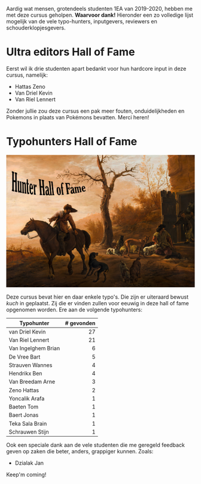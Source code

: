 

Aardig wat mensen, grotendeels studenten 1EA van 2019-2020, hebben me met deze cursus geholpen. **Waarvoor dank!** Hieronder een zo volledige lijst mogelijk van de vele typo-hunters, inputgevers, reviewers en schouderklopjesgevers.

# Ultra editors Hall of Fame

Eerst wil ik drie studenten apart bedankt voor hun hardcore input in deze cursus, namelijk:

* Hattas Zeno
* Van Driel Kevin
* Van Riel Lennert

Zonder jullie zou deze cursus een pak meer fouten, onduidelijkheden en Pokemons in plaats van Pokémons bevatten. Merci heren!

# Typohunters Hall of Fame

![Landscape with Hunters door Pieter Van Laer](/assets/0_intro/halloffame.png)

Deze cursus bevat hier en daar enkele typo's. Die zijn er uiteraard bewust *kuch* in geplaatst. Zij die er vinden zullen voor eeuwig in deze hall of fame opgenomen worden. Ere aan de volgende typohunters:

| Typohunter        |  # gevonden|
| ------------- | -----:|
|van Driel Kevin|      27 |
|Van Riel Lennert|     21 |
|Van Ingelghem Brian|   6 |
|De Vree Bart|         5 |
|Strauven Wannes|       4 |
|Hendrikx Ben| 4|
|Van Breedam Arne|     3 |
|Zeno Hattas |           2 |
|Yoncalik Arafa|       1 |
|Baeten Tom|          1 |
|Baert Jonas|   1 |
|Teka Sala Brain| 1|
|Schrauwen Stijn| 1|

Ook een speciale dank aan de vele studenten die me geregeld feedback geven op zaken die beter, anders, grappiger kunnen. Zoals:

* Dzialak Jan

Keep'm coming!
